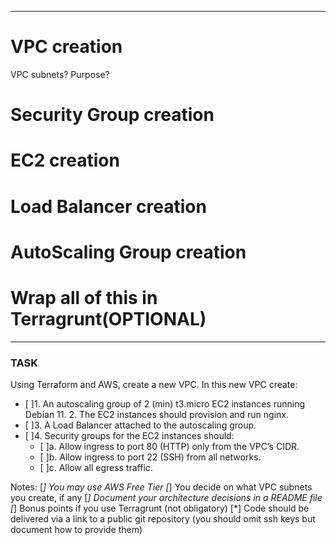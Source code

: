 <!-- Thoughts

- [ ] Authorization must be managed(the way access keys are provided): Have created on IAM user group with specific policies enabled, so the user created for this project's purpose 
has only needed permissions for resource provisioning
- [ ]application resilience with Avail Zones
- [ ]separate envs? dev, staging, production, testing(QA)
- [ ]how data will be stored for ssh ing into ec2 instances
- [ ]how data will be pulled regarding AMI info(hardcoded or not?choose specific debian ami replicating it into only for me?)

-->
---
# VPC creation

VPC subnets? Purpose?

# Security Group creation

# EC2 creation

# Load Balancer creation

# AutoScaling Group creation

# Wrap all of this in Terragrunt(OPTIONAL)

---
### TASK

Using Terraform and AWS, create a new VPC. In this new VPC create: 
- [ ]1. An autoscaling group of 2 (min) t3.micro EC2 instances running Debian 11. 2. The EC2 instances should provision and run nginx. 
- [ ]3. A Load Balancer attached to the autoscaling group. 
- [ ]4. Security groups for the EC2 instances should: 
    - [ ]a. Allow ingress to port 80 (HTTP) only from the VPC’s CIDR. 
    - [ ]b. Allow ingress to port 22 (SSH) from all networks. 
    - [ ]c. Allow all egress traffic. 

Notes: 
[*] You may use AWS Free Tier 
[*] You decide on what VPC subnets you create, if any 
[*] Document your architecture decisions in a README file 
[*] Bonus points if you use Terragrunt (not obligatory) 
[*] Code should be delivered via a link to a public git repository (you should omit ssh keys but document how to provide them) 



